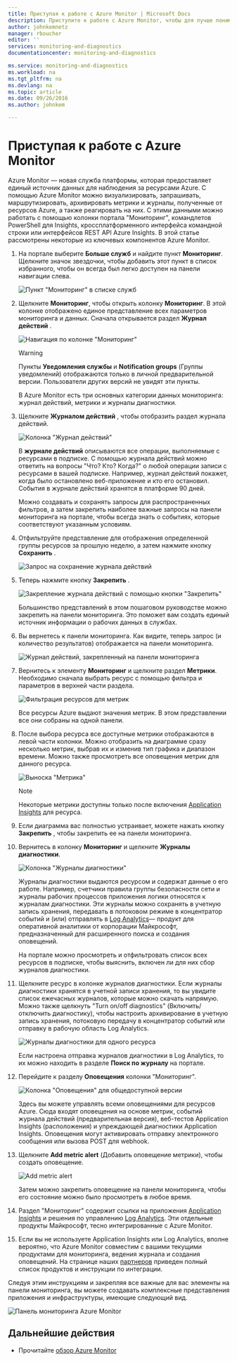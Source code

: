 ```yaml
---
title: Приступая к работе с Azure Monitor | Microsoft Docs
description: Приступите к работе с Azure Monitor, чтобы для лучше понимать работу своих ресурсов и предпринимать действия на основе этой информации.
author: johnkemnetz
manager: rboucher
editor: ''
services: monitoring-and-diagnostics
documentationcenter: monitoring-and-diagnostics

ms.service: monitoring-and-diagnostics
ms.workload: na
ms.tgt_pltfrm: na
ms.devlang: na
ms.topic: article
ms.date: 09/26/2016
ms.author: johnkem

---
```

# <a name="get-started-with-azure-monitor"></a>Приступая к работе с Azure Monitor
Azure Monitor — новая служба платформы, которая предоставляет единый источник данных для наблюдения за ресурсами Azure. С помощью Azure Monitor можно визуализировать, запрашивать, маршрутизировать, архивировать метрики и журналы, полученные от ресурсов Azure, а также реагировать на них. С этими данными можно работать с помощью колонки портала "Мониторинг", командлетов PowerShell для Insights, кроссплатформенного интерфейса командной строки или интерфейсов REST API Azure Insights. В этой статье рассмотрены некоторые из ключевых компонентов Azure Monitor.

1. На портале выберите **Больше служб** и найдите пункт **Мониторинг**. Щелкните значок звездочки, чтобы добавить этот пункт в список избранного, чтобы он всегда был легко доступен на панели навигации слева.
   
    ![Пункт "Мониторинг" в списке служб](./media/monitoring-get-started/monitor-more-services.png)
2. Щелкните **Мониторинг**, чтобы открыть колонку **Мониторинг**. В этой колонке отображено единое представление всех параметров мониторинга и данных. Сначала открывается раздел **Журнал действий** .
   
    ![Навигация по колонке "Мониторинг"](./media/monitoring-get-started/monitor-blade-nav.png)
   
   > [!WARNING]
   > Пункты **Уведомления службы** и **Notification groups** (Группы уведомлений) отображаются только в личной предварительной версии. Пользователи других версий не увидят эти пункты.
   > 
   > 
   
    В Azure Monitor есть три основных категории данных мониторинга: журнал действий, метрики и журналы диагностики.
3. Щелкните **Журналом действий** , чтобы отобразить раздел журнала действий.
   
    ![Колонка "Журнал действий"](./media/monitoring-get-started/monitor-act-log-blade.png)
   
    В **журнале действий** описываются все операции, выполняемые с ресурсами в подписке. С помощью журнала действий можно ответить на вопросы "Что? Кто? Когда?" о любой операции записи с ресурсами в вашей подписке. Например, журнал действий покажет, когда было остановлено веб-приложение и кто его остановил. События в журнале действий хранятся в платформе 90 дней.
   
    Можно создавать и сохранять запросы для распространенных фильтров, а затем закрепить наиболее важные запросы на панели мониторинга на портале, чтобы всегда знать о событиях, которые соответствуют указанным условиям.
4. Отфильтруйте представление для отображения определенной группы ресурсов за прошлую неделю, а затем нажмите кнопку **Сохранить** .
   
    ![Запрос на сохранение журнала действий](./media/monitoring-get-started/monitor-act-log-save.png)
5. Теперь нажмите кнопку **Закрепить** .
   
    ![Закрепление журнала действий с помощью кнопки "Закрепить"](./media/monitoring-get-started/monitor-act-log-pin.png)
   
    Большинство представлений в этом пошаговом руководстве можно закрепить на панели мониторинга. Это поможет вам создать единый источник информации о рабочих данных в службах. 
6. Вы вернетесь к панели мониторинга. Как видите, теперь запрос (и количество результатов) отображается на панели мониторинга.
   
    ![Журнал действий, закрепленный на панели мониторинга](./media/monitoring-get-started/monitor-act-log-db.png)
7. Вернитесь к элементу **Мониторинг** и щелкните раздел **Метрики**. Необходимо сначала выбрать ресурс с помощью фильтра и параметров в верхней части раздела.
   
    ![Фильтрация ресурсов для метрик](./media/monitoring-get-started/monitor-met-filter.png)
   
    Все ресурсы Azure выдают значения метрик. В этом представлении все они собраны на одной панели.
8. После выбора ресурса все доступные метрики отображаются в левой части колонки. Можно отобразить на диаграмме сразу несколько метрик, выбрав их и изменив тип графика и диапазон времени. Можно также просмотреть все оповещения метрик для данного ресурса.
   
    ![Выноска "Метрика"](./media/monitoring-get-started/monitor-metric-blade.png)
   
   > [!NOTE]
   > Некоторые метрики доступны только после включения [Application Insights](../application-insights/app-insights-overview.md) для ресурса.
   > 
   > 
9. Если диаграмма вас полностью устраивает, можете нажать кнопку **Закрепить** , чтобы закрепить ее на панели мониторинга.
10. Вернитесь в колонку **Мониторинг** и щелкните **Журналы диагностики**.
    
    ![Колонка "Журналы диагностики"](./media/monitoring-get-started/monitor-diaglogs-blade.png)
    
    Журналы диагностики выдаются ресурсом и содержат данные о его работе. Например, счетчики правила группы безопасности сети и журналы рабочих процессов приложения логики относятся к журналам диагностики. Эти журналы можно сохранять в учетную запись хранения, передавать в потоковом режиме в концентратор событий и (или) отправлять в [Log Analytics](../log-analytics/log-analytics-overview.md)— продукт для оперативной аналитики от корпорации Майкрософт, предназначенный для расширенного поиска и создания оповещений.
    
    На портале можно просмотреть и отфильтровать список всех ресурсов в подписке, чтобы выяснить, включен ли для них сбор журналов диагностики.
11. Щелкните ресурс в колонке журналов диагностики. Если журналы диагностики хранятся в учетной записи хранения, то вы увидите список ежечасных журналов, которые можно скачать напрямую. Можно также щелкнуть "Turn on/off diagnostics" (Включить/отключить диагностику), чтобы настроить архивирование в учетную запись хранения, потоковую передачу в концентратор событий или отправку в рабочую область Log Analytics.
    
    ![Журналы диагностики для одного ресурса](./media/monitoring-get-started/monitor-diaglogs-detail.png)
    
    Если настроена отправка журналов диагностики в Log Analytics, то их можно находить в разделе **Поиск по журналу** на портале.
12. Перейдите к разделу **Оповещения** колонки "Мониторинг".
    
    ![Колонка "Оповещения" для общедоступной версии](./media/monitoring-get-started/monitor-alerts-nopp.png)
    
    Здесь вы можете управлять всеми оповещениями для ресурсов Azure. Сюда входят оповещения на основе метрик, событий журнала действий (предварительная версия), веб-тестов Application Insights (расположения) и упреждающей диагностики Application Insights. Оповещения могут активировать отправку электронного сообщения или вызова POST для webhook.
13. Щелкните **Add metric alert** (Добавить оповещение метрики), чтобы создать оповещение.
    
    ![Add metric alert](./media/monitoring-get-started/monitor-alerts-add.png)
    
    Затем можно закрепить оповещение на панели мониторинга, чтобы его состояние можно было просмотреть в любое время.
14. Раздел "Мониторинг" содержит ссылки на приложения [Application Insights](../application-insights/app-insights-overview.md) и решения по управлению [Log Analytics](../log-analytics/log-analytics-overview.md). Эти отдельные продукты Майкрософт, тесно интегрированные с Azure Monitor.
15. Если вы не используете Application Insights или Log Analytics, вполне вероятно, что Azure Monitor совместим с вашими текущими продуктами для мониторинга, ведения журнала и создания оповещений. На странице наших [партнеров](monitoring-partners.md) приведен полный список продуктов и инструкции по интеграции.

Следуя этим инструкциям и закрепляя все важные для вас элементы на панели мониторинга, вы можете создавать комплексные представления приложения и инфраструктуры, имеющие следующий вид.

![Панель мониторинга Azure Monitor](./media/monitoring-get-started/monitor-final-dash.png)

## <a name="next-steps"></a>Дальнейшие действия
* Прочитайте [обзор Azure Monitor](monitoring-overview.md)

<!---HONumber=Oct16_HO2-->


